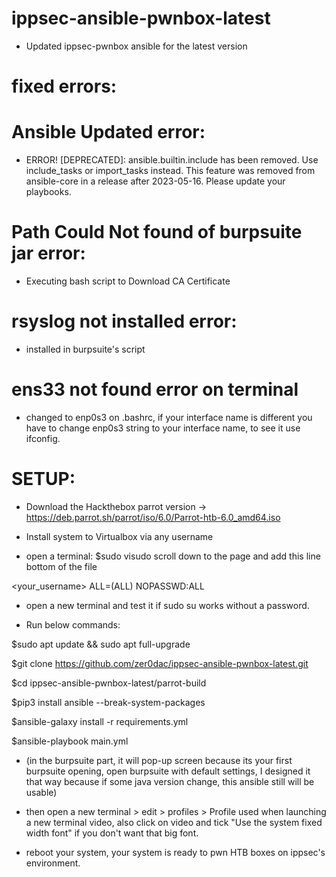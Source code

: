 # ippsec-ansible-pwnbox-latest
* Updated ippsec-pwnbox ansible for the latest version


# fixed errors: 

# Ansible Updated error:

* ERROR! [DEPRECATED]: ansible.builtin.include has been removed. Use include_tasks or import_tasks instead. This feature was removed from ansible-core in a release after 2023-05-16. Please update your playbooks.

# Path Could Not found of burpsuite jar error:
* Executing bash script to Download CA Certificate 

# rsyslog not installed error:
* installed in burpsuite's script

# ens33 not found error on terminal
* changed to enp0s3 on .bashrc, if your interface name is different you have to change enp0s3 string to your interface name, to see it use ifconfig.






# SETUP:

* Download the Hackthebox parrot version -> https://deb.parrot.sh/parrot/iso/6.0/Parrot-htb-6.0_amd64.iso

* Install system to Virtualbox via any username

* open a terminal:
$sudo visudo
scroll down to the page and add this line bottom of the file

<your_username> ALL=(ALL) NOPASSWD:ALL

* open a new terminal and test it if sudo su works without a password.

* Run below commands:

$sudo apt update && sudo apt full-upgrade

$git clone https://github.com/zer0dac/ippsec-ansible-pwnbox-latest.git

$cd ippsec-ansible-pwnbox-latest/parrot-build

$pip3 install ansible --break-system-packages

$ansible-galaxy install -r requirements.yml

$ansible-playbook main.yml

* (in the burpsuite part, it will pop-up screen because its your first burpsuite opening, open burpsuite with default settings, I designed it that way because if some java version change, this ansible still will be usable)

* then open a new terminal > edit > profiles > Profile used when launching a new terminal video, also click on video and tick "Use the system fixed width font" if you don't want that big font.

* reboot your system, your system is ready to pwn HTB boxes on ippsec's environment.
